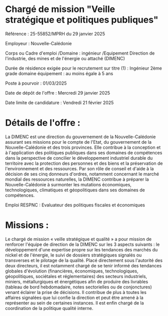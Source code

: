 # Chargé de mission "Veille stratégique et politiques publiques"

Référence : 25-55852/MPRH du 29 janvier 2025

Employeur : Nouvelle-Calédonie

Corps ou Cadre d'emploi /Domaine : ingénieur /Equipement Direction de l'industrie, des mines et de l'énergie ou attaché (DIMENC)

Durée de résidence exigée pour le recrutement sur titre (1) : Ingénieur 2ème grade domaine équipement : au moins égale à 5 ans

Poste à pourvoir : 01/03/2025

Date de dépôt de l'offre : Mercredi 29 janvier 2025

Date limite de candidature : Vendredi 21 février 2025

# Détails de l'offre :

La DIMENC est une direction du gouvernement de la Nouvelle-Calédonie assurant ses missions pour le compte de l'Etat, du gouvernement de la Nouvelle-Calédonie et des trois provinces. Elle contribue à la conception et à l'application des politiques publiques dans ses domaines de compétences dans la perspective de concilier le développement industriel durable du territoire avec la protection des personnes et des biens et la préservation de l'environnement et des ressources. Par son rôle de conseil et d'aide à la décision de ses cinq donneurs d'ordres, notamment concernant le marché mondial des ressources naturelles, la DIMENC contribue à préparer la Nouvelle-Calédonie à surmonter les mutations économiques, technologiques, climatiques et géopolitiques dans ses domaines de compétences.

Emploi RESPNC : Evaluateur des politiques fiscales et économiques

# Missions :

Le chargé de mission « veille stratégique et qualité » a pour mission de renforcer l'équipe de direction de la DIMENC sur les 3 aspects suivants : le développement d'une expertise propre sur les tendances des marchés du nickel et de l'énergie, le suivi de dossiers stratégiques signalés ou transverses et le pilotage de la qualité. Placé directement sous l'autorité des deux directeurs, il est notamment chargé de se tenir informé des tendances globales d'évolution (financières, économiques, technologiques, géopolitiques, sociétales et réglementaires) des secteurs industriels, miniers, métallurgiques et énergétiques afin de produire des livrables (tableau de bord hebdomadaire, notes sectorielles ou de conjonctures) venant éclairer la prise de décisions. Il contribue de plus à toutes les affaires signalées que lui confie la direction et peut être amené à la représenter au sein de certaines instances. Il est enfin chargé de la coordination de la politique qualité interne.
